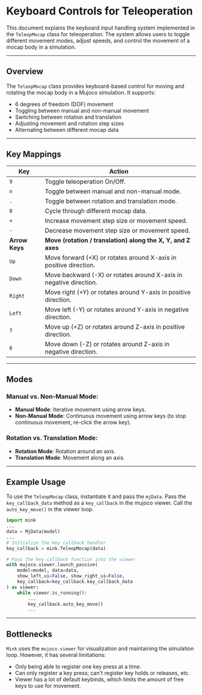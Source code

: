 # Keyboard Controls for Teleoperation
This document explains the keyboard input handling system implemented in the `TeleopMocap` class for teleoperation. The system allows users to toggle different movement modes, adjust speeds, and control the movement of a mocap body in a simulation.

---

## Overview
The `TeleopMocap` class provides keyboard-based control for moving and rotating the mocap body in a Mujoco simulation. It supports:
- 6 degrees of freedom (DOF) movement
- Toggling between manual and non-manual movement
- Switching between rotation and translation
- Adjusting movement and rotation step sizes
- Alternating between different mocap data

---

## Key Mappings
| Key | Action |
|-----|--------|
| `9` | Toggle teleoperation On/Off. |
| `n` | Toggle between manual and non-manual mode. |
| `.` | Toggle between rotation and translation mode. |
| `8` | Cycle through different mocap data. |
| `+` | Increase movement step size or movement speed. |
| `-` | Decrease movement step size or movement speed. |
| **Arrow Keys** | **Move (rotation / translation) along the X, Y, and Z axes** |
| `Up` | Move forward (+X) or rotates around X-axis in positive direction. |
| `Down` | Move backward (-X) or rotates around X-axis in negative direction. |
| `Right` | Move right (+Y) or rotates around Y-axis in positive direction. |
| `Left` | Move left (-Y) or rotates around Y-axis in negative direction. |
| `7` | Move up (+Z) or rotates around Z-axis in positive direction. |
| `6` | Move down (-Z) or rotates around Z-axis in negative direction. |

---

## Modes
### **Manual vs. Non-Manual Mode:**
- **Manual Mode**: Iterative movement using arrow keys.
- **Non-Manual Mode**: Continuous movement using arrow keys (to stop continuous movement, re-click the arrow key).

### **Rotation vs. Translation Mode:**
- **Rotation Mode**: Rotation around an axis.
- **Translation Mode**: Movement along an axis.

---

## Example Usage
To use the `TeleopMocap` class, instantiate it and pass the `mjData`. Pass the `key_callback_data` method as a `key_callback` in the mujoco viewer. Call the `auto_key_move()` in the viewer loop.

```python
import mink
...
data = MjData(model)
...
# Initialize the key callback handler
key_callback = mink.TeleopMocap(data)

# Pass the key callback function into the viewer
with mujoco.viewer.launch_passive(
    model=model, data=data, 
    show_left_ui=False, show_right_ui=False, 
    key_callback=key_callback.key_callback_data
) as viewer:
    while viewer.is_running():
        ...
        key_callback.auto_key_move()
        ...
```

---

## Bottlenecks
`Mink` uses the `mujoco.viewer` for visualization and maintaining the simulation loop. However, it has several limitations:
- Only being able to register one key press at a time.
- Can only register a key press; can't register key holds or releases, etc.
- Viewer has a lot of default keybinds, which limits the amount of free keys to use for movement.
